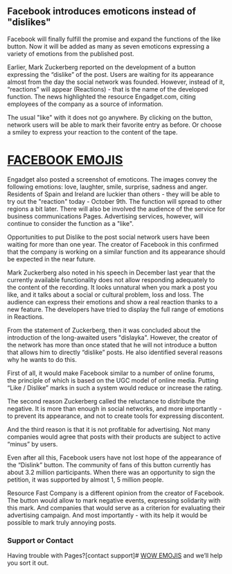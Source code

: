 ## Facebook introduces emoticons instead of "dislikes"

Facebook will finally fulfill the promise and expand the functions of the like button. Now it will be added as many as seven emoticons expressing a variety of emotions from the published post.

 Earlier, Mark Zuckerberg reported on the development of a button expressing the “dislike” of the post. Users are waiting for its appearance almost from the day the social network was founded. However, instead of it, “reactions” will appear (Reactions) - that is the name of the developed function. The news highlighted the resource Engadget.com, citing employees of the company as a source of information.

The usual "like" with it does not go anywhere. By clicking on the button, network users will be able to mark their favorite entry as before. Or choose a smiley to express your reaction to the content of the tape.

# [FACEBOOK EMOJIS](https://wowemojis.com/facebook-emojis//) 

Engadget also posted a screenshot of emoticons. The images convey the following emotions: love, laughter, smile, surprise, sadness and anger. Residents of Spain and Ireland are luckier than others - they will be able to try out the "reaction" today - October 9th. The function will spread to other regions a bit later. There will also be involved the audience of the service for business communications Pages. Advertising services, however, will continue to consider the function as a "like".

Opportunities to put Dislike to the post social network users have been waiting for more than one year. The creator of Facebook in this confirmed that the company is working on a similar function and its appearance should be expected in the near future.

Mark Zuckerberg also noted in his speech in December last year that the currently available functionality does not allow responding adequately to the content of the recording. It looks unnatural when you mark a post you like, and it talks about a social or cultural problem, loss and loss. The audience can express their emotions and show a real reaction thanks to a new feature. The developers have tried to display the full range of emotions in Reactions.

From the statement of Zuckerberg, then it was concluded about the introduction of the long-awaited users "dislayka". However, the creator of the network has more than once stated that he will not introduce a button that allows him to directly “dislike” posts. He also identified several reasons why he wants to do this.

First of all, it would make Facebook similar to a number of online forums, the principle of which is based on the UGC model of online media. Putting “Like / Dislike” marks in such a system would reduce or increase the rating.

The second reason Zuckerberg called the reluctance to distribute the negative. It is more than enough in social networks, and more importantly - to prevent its appearance, and not to create tools for expressing discontent.

And the third reason is that it is not profitable for advertising. Not many companies would agree that posts with their products are subject to active “minus” by users.

Even after all this, Facebook users have not lost hope of the appearance of the “Dislink” button. The community of fans of this button currently has about 3.2 million participants. When there was an opportunity to sign the petition, it was supported by almost 1, 5 million people.

Resource Fast Company is a different opinion from the creator of Facebook. The button would allow to mark negative events, expressing solidarity with this mark. And companies that would serve as a criterion for evaluating their advertising campaign. And most importantly - with its help it would be possible to mark truly annoying posts.


### Support or Contact

Having trouble with Pages?[contact support]# [WOW EMOJIS](https://wowemojis.com//) and we’ll help you sort it out.
